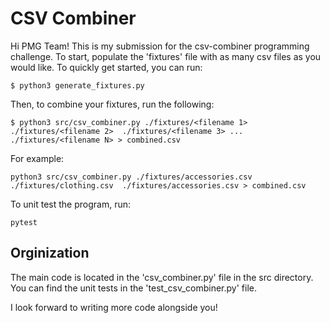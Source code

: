 # CSV Combiner
Hi PMG Team!
This is my submission for the csv-combiner programming challenge. To start, populate the 'fixtures' file with as many csv files as you would like. To quickly get started, you can run:
```
$ python3 generate_fixtures.py
```

Then, to combine your fixtures, run the following:
```
$ python3 src/csv_combiner.py ./fixtures/<filename 1> ./fixtures/<filename 2>  ./fixtures/<filename 3> ... ./fixtures/<filename N> > combined.csv 
```
For example:
```
python3 src/csv_combiner.py ./fixtures/accessories.csv ./fixtures/clothing.csv  ./fixtures/accessories.csv > combined.csv
```

To unit test the program, run:
```
pytest
```


## Orginization
The main code is located in the 'csv_combiner.py' file in the src directory.
You can find the unit tests in the 'test_csv_combiner.py' file.

I look forward to writing more code alongside you!
